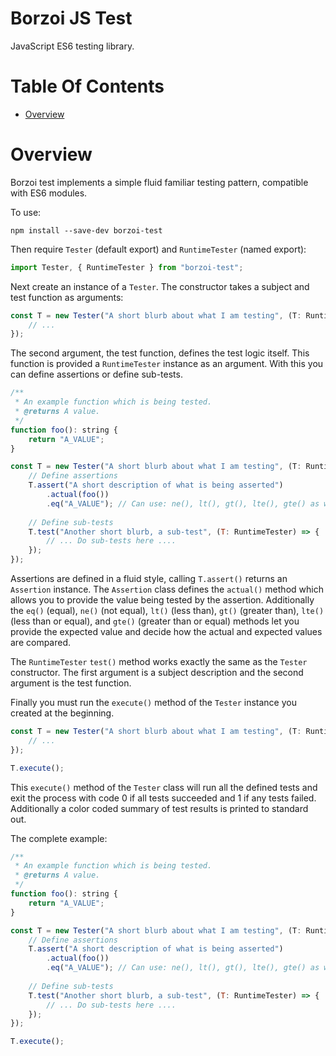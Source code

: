 # Borzoi JS Test
JavaScript ES6 testing library.

# Table Of Contents
- [Overview](#overview)

# Overview
Borzoi test implements a simple fluid familiar testing pattern, compatible with 
ES6 modules.

To use:

```
npm install --save-dev borzoi-test
```

Then require `Tester` (default export) and `RuntimeTester` (named export):

```js
import Tester, { RuntimeTester } from "borzoi-test";
```

Next create an instance of a `Tester`. The constructor takes a subject and test 
function as arguments:

```js
const T = new Tester("A short blurb about what I am testing", (T: RuntimeTester) => {
    // ...
});
```

The second argument, the test function, defines the test logic itself. This 
function is provided a `RuntimeTester` instance as an argument. With this you 
can define assertions or define sub-tests.

```js
/**
 * An example function which is being tested.
 * @returns A value.
 */
function foo(): string {
    return "A_VALUE";
}

const T = new Tester("A short blurb about what I am testing", (T: RuntimeTester) => {
    // Define assertions
    T.assert("A short description of what is being asserted")
        .actual(foo())
        .eq("A_VALUE"); // Can use: ne(), lt(), gt(), lte(), gte() as well
        
    // Define sub-tests
    T.test("Another short blurb, a sub-test", (T: RuntimeTester) => {
        // ... Do sub-tests here ....
    });
});
```

Assertions are defined in a fluid style, calling `T.assert()` returns an 
`Assertion` instance. The `Assertion` class defines the `actual()` method which
allows you to provide the value being tested by the assertion. Additionally the
`eq()` (equal), `ne()` (not equal), `lt()` (less than), `gt()` (greater than),
`lte()` (less than or equal), and `gte()` (greater than or equal) methods let 
you provide the expected value and decide how the actual and expected values are
compared.

The `RuntimeTester` `test()` method works exactly the same as the `Tester` 
constructor. The first argument is a subject description and the second argument
is the test function.

Finally you must run the `execute()` method of the `Tester` instance you created
at the beginning.

```js
const T = new Tester("A short blurb about what I am testing", (T: RuntimeTester) => {
    // ...
});

T.execute();
```

This `execute()` method of the `Tester` class will run all the defined tests and
exit the process with code 0 if all tests succeeded and 1 if any tests failed. 
Additionally a color coded summary of test results is printed to standard out.

The complete example:

```js
/**
 * An example function which is being tested.
 * @returns A value.
 */
function foo(): string {
    return "A_VALUE";
}

const T = new Tester("A short blurb about what I am testing", (T: RuntimeTester) => {
    // Define assertions
    T.assert("A short description of what is being asserted")
        .actual(foo())
        .eq("A_VALUE"); // Can use: ne(), lt(), gt(), lte(), gte() as well
        
    // Define sub-tests
    T.test("Another short blurb, a sub-test", (T: RuntimeTester) => {
        // ... Do sub-tests here ....
    });
});

T.execute();
```
